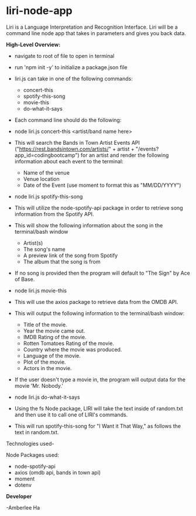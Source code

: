 # liri-node-app

Liri is a Language Interpretation and Recognition Interface. Liri will be a command line node app that takes in parameters and gives you back data.

**High-Level Overview:**
- navigate to root of file to open in terminal

- run 'npm init -y' to initialize a package.json file

- liri.js can take in one of the following commands: 
    - concert-this
    - spotify-this-song
    - movie-this
    - do-what-it-says

- Each command line should do the following:

- node liri.js concert-this <artist/band name here>

- This will search the Bands in Town Artist Events API ("https://rest.bandsintown.com/artists/" + artist + "/events?app_id=codingbootcamp") for an artist and render the following information about each event to the terminal:
    - Name of the venue
    - Venue location
    - Date of the Event (use moment to format this as "MM/DD/YYYY")


- node liri.js spotify-this-song <song name here>

- This will utilize the node-spotify-api package in order to retrieve song information from the Spotify API.

- This will show the following information about the song in the terminal/bash window

    - Artist(s)
    - The song's name
    - A preview link of the song from Spotify
    - The album that the song is from

- If no song is provided then the program will default to "The Sign" by Ace of Base.


- node liri.js movie-this <movie name here>

- This will use the axios package to retrieve data from the OMDB API.

- This will output the following information to the terminal/bash window:

    - Title of the movie.
    - Year the movie came out.
    - IMDB Rating of the movie.
    - Rotten Tomatoes Rating of the movie.
    - Country where the movie was produced.
    - Language of the movie.
    - Plot of the movie.
    - Actors in the movie.

- If the user doesn't type a movie in, the program will output data for the movie 'Mr. Nobody.'


- node liri.js do-what-it-says

- Using the fs Node package, LIRI will take the text inside of random.txt and then use it to call one of LIRI's commands.

- This will run spotify-this-song for "I Want it That Way," as follows the text in random.txt.

Technologies used-

Node Packages used:
- node-spotify-api
- axios (omdb api, bands in town api)
- moment
- dotenv

**Developer**

-Amberlee Ha
